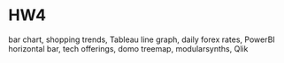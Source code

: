# HW4
bar chart, shopping trends, Tableau 
line graph, daily forex rates, PowerBI
horizontal bar, tech offerings, domo
treemap, modularsynths, Qlik 
